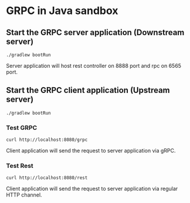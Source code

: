 # GRPC in Java sandbox

## Start the GRPC server application (Downstream server)
```
./gradlew bootRun
```

Server application will host rest controller on 8888 port and rpc on 6565 port.

## Start the GRPC client application (Upstream server)
```
./gradlew bootRun
```

### Test GRPC
```
curl http://localhost:8080/grpc
```
Client application will send the request to server application via gRPC.

### Test Rest
```
curl http://localhost:8080/rest
```
Client application will send the request to server application via regular HTTP channel.